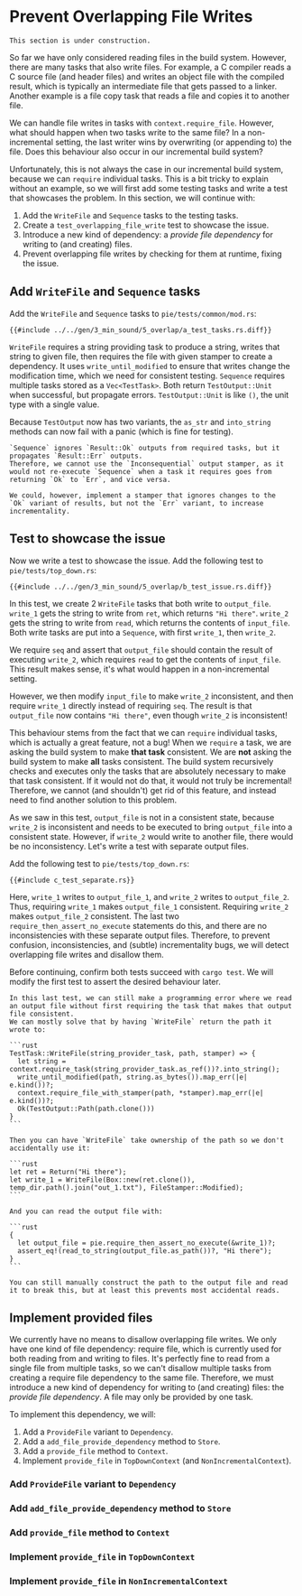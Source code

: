 # Prevent Overlapping File Writes

```admonish warning title="Under construction"
This section is under construction.
```

So far we have only considered reading files in the build system.
However, there are many tasks that also write files.
For example, a C compiler reads a C source file (and header files) and writes an object file with the compiled result, which is typically an intermediate file that gets passed to a linker.
Another example is a file copy task that reads a file and copies it to another file.

We can handle file writes in tasks with `context.require_file`.
However, what should happen when two tasks write to the same file?
In a non-incremental setting, the last writer wins by overwriting (or appending to) the file.
Does this behaviour also occur in our incremental build system?

Unfortunately, this is not always the case in our incremental build system, because we can `require` individual tasks.
This is a bit tricky to explain without an example, so we will first add some testing tasks and write a test that showcases the problem.
In this section, we will continue with:
 
1) Add the `WriteFile` and `Sequence` tasks to the testing tasks.
2) Create a `test_overlapping_file_write` test to showcase the issue.
3) Introduce a new kind of dependency: a _provide file dependency_ for writing to (and creating) files.
4) Prevent overlapping file writes by checking for them at runtime, fixing the issue.

## Add `WriteFile` and `Sequence` tasks

Add the `WriteFile` and `Sequence` tasks to `pie/tests/common/mod.rs`: 

```diff2html linebyline
{{#include ../../gen/3_min_sound/5_overlap/a_test_tasks.rs.diff}}
```

`WriteFile` requires a string providing task to produce a string, writes that string to given file, then requires the file with given stamper to create a dependency.
It uses `write_until_modified` to ensure that writes change the modification time, which we need for consistent testing.
`Sequence` requires multiple tasks stored as a `Vec<TestTask>`.
Both return `TestOutput::Unit` when successful, but propagate errors.
`TestOutput::Unit` is like `()`, the unit type with a single value.

Because `TestOutput` now has two variants, the `as_str` and `into_string` methods can now fail with a panic (which is fine for testing).

```admonish question title="Why not use the Inconsequential Stamper?" collapsible=true
`Sequence` ignores `Result::Ok` outputs from required tasks, but it propagates `Result::Err` outputs. 
Therefore, we cannot use the `Inconsequential` output stamper, as it would not re-execute `Sequence` when a task it requires goes from returning `Ok` to `Err`, and vice versa.

We could, however, implement a stamper that ignores changes to the `Ok` variant of results, but not the `Err` variant, to increase incrementality.
```

## Test to showcase the issue

Now we write a test to showcase the issue.
Add the following test to `pie/tests/top_down.rs`:

```diff2html
{{#include ../../gen/3_min_sound/5_overlap/b_test_issue.rs.diff}}
```

In this test, we create 2 `WriteFile` tasks that both write to `output_file`.
`write_1` gets the string to write from `ret`, which returns `"Hi there"`.
`write_2` gets the string to write from `read`, which returns the contents of `input_file`.
Both write tasks are put into a `Sequence`, with first `write_1`, then `write_2`.

We require `seq` and assert that `output_file` should contain the result of executing `write_2`, which requires `read` to get the contents of `input_file`.
This result makes sense, it's what would happen in a non-incremental setting.

However, we then modify `input_file` to make `write_2` inconsistent, and then require `write_1` directly instead of requiring `seq`.
The result is that `output_file` now contains `"Hi there"`, even though `write_2` is inconsistent!

This behaviour stems from the fact that we can `require` individual tasks, which is actually a great feature, not a bug!
When we `require` a task, we are asking the build system to make **that task** consistent.
We are **not** asking the build system to make **all** tasks consistent.
The build system recursively checks and executes only the tasks that are absolutely necessary to make that task consistent.
If it would not do that, it would not truly be incremental!
Therefore, we cannot (and shouldn't) get rid of this feature, and instead need to find another solution to this problem.  

As we saw in this test, `output_file` is not in a consistent state, because `write_2` is inconsistent and needs to be executed to bring `output_file` into a consistent state.
However, if `write_2` would write to another file, there would be no inconsistency.
Let's write a test with separate output files.

Add the following test to `pie/tests/top_down.rs`:

```rust,
{{#include c_test_separate.rs}}
```

Here, `write_1` writes to `output_file_1`, and `write_2` writes to `output_file_2`.
Thus, requiring `write_1` makes `output_file_1` consistent.
Requiring `write_2` makes `output_file_2` consistent.
The last two `require_then_assert_no_execute` statements do this, and there are no inconsistencies with these separate output files.
Therefore, to prevent confusion, inconsistencies, and (subtle) incrementality bugs, we will detect overlapping file writes and disallow them.

Before continuing, confirm both tests succeed with `cargo test`.
We will modify the first test to assert the desired behaviour later.

~~~admonish tip title="Reduce Programming Errors by Returning Paths" collapsible=true
In this last test, we can still make a programming error where we read an output file without first requiring the task that makes that output file consistent.
We can mostly solve that by having `WriteFile` return the path it wrote to:

```rust
TestTask::WriteFile(string_provider_task, path, stamper) => {
  let string = context.require_task(string_provider_task.as_ref())?.into_string();
  write_until_modified(path, string.as_bytes()).map_err(|e| e.kind())?;
  context.require_file_with_stamper(path, *stamper).map_err(|e| e.kind())?;
  Ok(TestOutput::Path(path.clone()))
}
```

Then you can have `WriteFile` take ownership of the path so we don't accidentally use it:

```rust
let ret = Return("Hi there");
let write_1 = WriteFile(Box::new(ret.clone()), temp_dir.path().join("out_1.txt"), FileStamper::Modified);
```

And you can read the output file with:

```rust
{
  let output_file = pie.require_then_assert_no_execute(&write_1)?;
  assert_eq!(read_to_string(output_file.as_path())?, "Hi there");
}
```

You can still manually construct the path to the output file and read it to break this, but at least this prevents most accidental reads.
~~~

## Implement provided files

We currently have no means to disallow overlapping file writes.
We only have one kind of file dependency: require file, which is currently used for both reading from and writing to files.
It's perfectly fine to read from a single file from multiple tasks, so we can't disallow multiple tasks from creating a require file dependency to the same file.
Therefore, we must introduce a new kind of dependency for writing to (and creating) files: the _provide file dependency_.
A file may only be provided by one task.

To implement this dependency, we will:

1) Add a `ProvideFile` variant to `Dependency`.
2) Add a `add_file_provide_dependency` method to `Store`.
3) Add a `provide_file` method to `Context`.
4) Implement `provide_file` in `TopDownContext` (and `NonIncrementalContext`).

### Add `ProvideFile` variant to `Dependency`

### Add `add_file_provide_dependency` method to `Store`

### Add `provide_file` method to `Context`

### Implement `provide_file` in `TopDownContext`

### Implement `provide_file` in `NonIncrementalContext`
